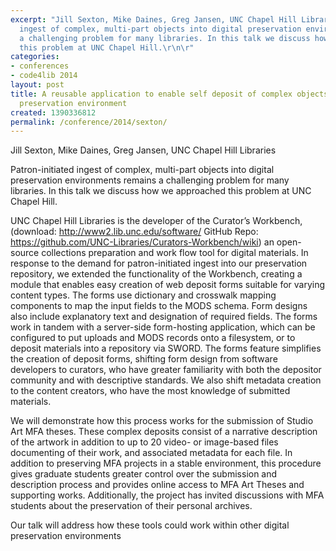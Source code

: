 ```yaml
---
excerpt: "Jill Sexton, Mike Daines, Greg Jansen, UNC Chapel Hill Libraries\r\n\r\nPatron-initiated
  ingest of complex, multi-part objects into digital preservation environments remains
  a challenging problem for many libraries. In this talk we discuss how we approached
  this problem at UNC Chapel Hill.\r\n\r"
categories:
- conferences
- code4lib 2014
layout: post
title: A reusable application to enable self deposit of complex objects into a digital
  preservation environment
created: 1390336812
permalink: /conference/2014/sexton/
---
```

Jill Sexton, Mike Daines, Greg Jansen, UNC Chapel Hill Libraries

Patron-initiated ingest of complex, multi-part objects into digital preservation environments remains a challenging problem for many libraries. In this talk we discuss how we approached this problem at UNC Chapel Hill.

UNC Chapel Hill Libraries is the developer of the Curator’s Workbench, (download: <a href="http://www2.lib.unc.edu/software/">http://www2.lib.unc.edu/software/</a> GitHub Repo: <a href="https://github.com/UNC-Libraries/Curators-Workbench/wiki">https://github.com/UNC-Libraries/Curators-Workbench/wiki</a>) an open-source collections preparation and work flow tool for digital materials. In response to the demand for patron-initiated ingest into our preservation repository, we extended the functionality of the Workbench, creating a module that enables easy creation of web deposit forms suitable for varying content types. The forms use dictionary and crosswalk mapping components to map the input fields to the MODS schema. Form designs also include explanatory text and designation of required fields. The forms work in tandem with a server-side form-hosting application, which can be configured to put uploads and MODS records onto a filesystem, or to deposit materials into a repository via SWORD. The forms feature simplifies the creation of deposit forms, shifting form design from software developers to curators, who have greater familiarity with both the depositor community and with descriptive standards. We also shift metadata creation to the content creators, who have the most knowledge of submitted materials.

We will demonstrate how this process works for the submission of Studio Art MFA theses. These complex deposits consist of a narrative description of the artwork in addition to up to 20 video- or image-based files documenting of their work, and associated metadata for each file. In addition to preserving MFA projects in a stable environment, this procedure gives graduate students greater control over the submission and description process and provides online access to MFA Art Theses and supporting works. Additionally, the project has invited discussions with MFA students about the preservation of their personal archives.

Our talk will address how these tools could work within other digital preservation environments
